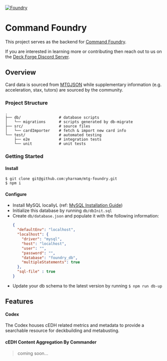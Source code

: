 <a href="foundry.gg"><img src="https://foundry.gg/wp-content/uploads/2019/07/logo150.png" title="Foundry" alt="Foundry"></a>

# Command Foundry
This project serves as the backend for [Command Foundry](foundry.gg).

If you are interested in learning more or contributing then reach out to us on the [Deck Forge Discord Server](https://discord.gg/fxv6e2d).


## Overview
Card data is sourced from [MTGJSON](mtgjson.com) while supplementary information (e.g. acceleration, stax, tutors) are sourced by the community.

### Project Structure
    .
    ├── db/                 # database scripts
    │   └── migrations      # scripts generated by db-migrate
    ├── src/                # source files
    │   └── cardImporter    # fetch & import new card info
    └── test/               # automated testing
        ├── e2e             # integration tests
        └── unit            # unit tests

### Getting Started
#### Install
```shell
$ git clone git@github.com:yharnam/mtg-foundry.git
$ npm i
```

#### Configure
* Install MySQL locallyL (ref: [MySQL Installation Guide](https://dev.mysql.com/doc/mysql-installation-excerpt/8.0/en/))
* Initialize this database by running `db/dbInit.sql`
* Create `db/database.json` and populate it with the following information:
    ```json
    {
      "defaultEnv": "localhost",
      "localhost": {
        "driver": "mysql",
        "host": "localhost",
        "user": "",
        "password": "",
        "database": "foundry_db",
        "multipleStatements": true
      },
      "sql-file" : true
    }
    ```
* Update your db schema to the latest version by running `$ npm run db-up`


## Features
#### Codex
The Codex houses cEDH related metrics and metadata to provide a searchable resource for deckbuilding and metabusting.

#### cEDH Content Aggregation By Commander
> coming soon...
